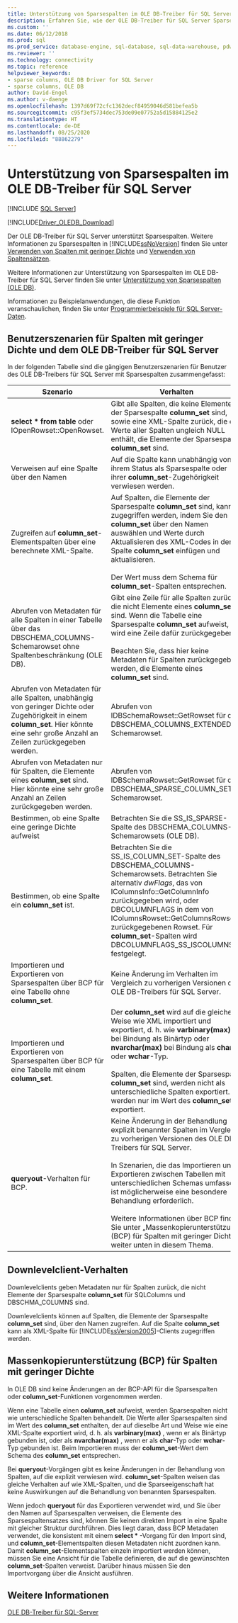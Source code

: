 ```yaml
---
title: Unterstützung von Sparsespalten im OLE DB-Treiber für SQL Server | Microsoft-Dokumentation
description: Erfahren Sie, wie der OLE DB-Treiber für SQL Server Sparsespalten unterstützt, und informieren Sie sich über Sparsespalten in SQL Server.
ms.custom: ''
ms.date: 06/12/2018
ms.prod: sql
ms.prod_service: database-engine, sql-database, sql-data-warehouse, pdw
ms.reviewer: ''
ms.technology: connectivity
ms.topic: reference
helpviewer_keywords:
- sparse columns, OLE DB Driver for SQL Server
- sparse columns, OLE DB
author: David-Engel
ms.author: v-daenge
ms.openlocfilehash: 1397d69f72cfc1362decf84959046d581befea5b
ms.sourcegitcommit: c95f3ef5734dec753de09e07752a5d15884125e2
ms.translationtype: HT
ms.contentlocale: de-DE
ms.lasthandoff: 08/25/2020
ms.locfileid: "88862279"
---
```

# <a name="sparse-columns-support-in-ole-db-driver-for-sql-server"></a>Unterstützung von Sparsespalten im OLE DB-Treiber für SQL Server
[!INCLUDE [SQL Server](../../../includes/applies-to-version/sql-asdb-asdbmi-asa-pdw.md)]

[!INCLUDE[Driver_OLEDB_Download](../../../includes/driver_oledb_download.md)]

  Der OLE DB-Treiber für SQL Server unterstützt Sparsespalten. Weitere Informationen zu Sparsespalten in [!INCLUDE[ssNoVersion](../../../includes/ssnoversion-md.md)] finden Sie unter [Verwenden von Spalten mit geringer Dichte](../../../relational-databases/tables/use-sparse-columns.md) und [Verwenden von Spaltensätzen](../../../relational-databases/tables/use-column-sets.md).  
  
 Weitere Informationen zur Unterstützung von Sparsespalten im OLE DB-Treiber für SQL Server finden Sie unter [Unterstützung von Sparsespalten &#40;OLE DB&#41;](../../oledb/ole-db/sparse-columns-support-ole-db.md).  
  
 Informationen zu Beispielanwendungen, die diese Funktion veranschaulichen, finden Sie unter [Programmierbeispiele für SQL Server-Daten](https://msftdpprodsamples.codeplex.com/).  
  
## <a name="user-scenarios-for-sparse-columns-and-ole-db-driver-for-sql-server"></a>Benutzerszenarien für Spalten mit geringer Dichte und dem OLE DB-Treiber für SQL Server  
 In der folgenden Tabelle sind die gängigen Benutzerszenarien für Benutzer des OLE DB-Treibers für SQL Server mit Sparsespalten zusammengefasst:  
  
|Szenario|Verhalten|  
|--------------|--------------|  
|**select \* from table** oder IOpenRowset::OpenRowset.|Gibt alle Spalten, die keine Elemente der Sparsespalte **column_set** sind, sowie eine XML-Spalte zurück, die die Werte aller Spalten ungleich NULL enthält, die Elemente der Sparsespalte **column_set** sind.|  
|Verweisen auf eine Spalte über den Namen|Auf die Spalte kann unabhängig von ihrem Status als Sparsespalte oder ihrer **column_set**-Zugehörigkeit verwiesen werden.|  
|Zugreifen auf **column_set**-Elementspalten über eine berechnete XML-Spalte.|Auf Spalten, die Elemente der Sparsespalte **column_set** sind, kann zugegriffen werden, indem Sie den **column_set** über den Namen auswählen und Werte durch Aktualisieren des XML-Codes in der Spalte **column_set** einfügen und aktualisieren.<br /><br /> Der Wert muss dem Schema für **column_set**-Spalten entsprechen.|  
|Abrufen von Metadaten für alle Spalten in einer Tabelle über das DBSCHEMA_COLUMNS-Schemarowset ohne Spaltenbeschränkung (OLE DB).|Gibt eine Zeile für alle Spalten zurück, die nicht Elemente eines **column_set** sind. Wenn die Tabelle eine Sparsespalte **column_set** aufweist, wird eine Zeile dafür zurückgegeben.<br /><br /> Beachten Sie, dass hier keine Metadaten für Spalten zurückgegeben werden, die Elemente eines **column_set** sind.|  
|Abrufen von Metadaten für alle Spalten, unabhängig von geringer Dichte oder Zugehörigkeit in einem **column_set**. Hier könnte eine sehr große Anzahl an Zeilen zurückgegeben werden.|Abrufen von IDBSchemaRowset::GetRowset für das DBSCHEMA_COLUMNS_EXTENDED-Schemarowset.|  
|Abrufen von Metadaten nur für Spalten, die Elemente eines **column_set** sind. Hier könnte eine sehr große Anzahl an Zeilen zurückgegeben werden.|Abrufen von IDBSchemaRowset::GetRowset für das DBSCHEMA_SPARSE_COLUMN_SET-Schemarowset.|  
|Bestimmen, ob eine Spalte eine geringe Dichte aufweist|Betrachten Sie die SS_IS_SPARSE-Spalte des DBSCHEMA_COLUMNS-Schemarowsets (OLE DB).|  
|Bestimmen, ob eine Spalte ein **column_set** ist.|Betrachten Sie die SS_IS_COLUMN_SET-Spalte des DBSCHEMA_COLUMNS-Schemarowsets. Betrachten Sie alternativ *dwFlags*, das von IColumnsInfo::GetColumnInfo zurückgegeben wird, oder DBCOLUMNFLAGS in dem von IColumnsRowset::GetColumnsRowset zurückgegebenen Rowset. Für **column_set**-Spalten wird DBCOLUMNFLAGS_SS_ISCOLUMNSET festgelegt.|  
|Importieren und Exportieren von Sparsespalten über BCP für eine Tabelle ohne **column_set**.|Keine Änderung im Verhalten im Vergleich zu vorherigen Versionen des OLE DB-Treibers für SQL Server.|  
|Importieren und Exportieren von Sparsespalten über BCP für eine Tabelle mit einem **column_set**.|Der **column_set** wird auf die gleiche Weise wie XML importiert und exportiert, d. h. wie **varbinary(max)** bei Bindung als Binärtyp oder **nvarchar(max)** bei Bindung als **char**- oder **wchar**-Typ.<br /><br /> Spalten, die Elemente der Sparsespalte **column_set** sind, werden nicht als unterschiedliche Spalten exportiert. Sie werden nur im Wert des **column_set** exportiert.|  
|**queryout**-Verhalten für BCP.|Keine Änderung in der Behandlung explizit benannter Spalten im Vergleich zu vorherigen Versionen des OLE DB-Treibers für SQL Server.<br /><br /> In Szenarien, die das Importieren und Exportieren zwischen Tabellen mit unterschiedlichen Schemas umfassen, ist möglicherweise eine besondere Behandlung erforderlich.<br /><br /> Weitere Informationen über BCP finden Sie unter „Massenkopierunterstützung (BCP) für Spalten mit geringer Dichte” weiter unten in diesem Thema.|  
  
## <a name="down-level-client-behavior"></a>Downlevelclient-Verhalten  
 Downlevelclients geben Metadaten nur für Spalten zurück, die nicht Elemente der Sparsespalte **column_set** für SQLColumns und DBSCHMA_COLUMNS sind.
  
 Downlevelclients können auf Spalten, die Elemente der Sparsespalte **column_set** sind, über den Namen zugreifen. Auf die Spalte **column_set** kann als XML-Spalte für [!INCLUDE[ssVersion2005](../../../includes/ssversion2005-md.md)]-Clients zugegriffen werden.  
  
## <a name="bulk-copy-bcp-support-for-sparse-columns"></a>Massenkopierunterstützung (BCP) für Spalten mit geringer Dichte  
 In OLE DB sind keine Änderungen an der BCP-API für die Sparsespalten oder **column_set**-Funktionen vorgenommen werden.  
  
 Wenn eine Tabelle einen **column_set** aufweist, werden Sparsespalten nicht wie unterschiedliche Spalten behandelt. Die Werte aller Sparsespalten sind im Wert des **column_set** enthalten, der auf dieselbe Art und Weise wie eine XML-Spalte exportiert wird, d. h. als **varbinary(max)** , wenn er als Binärtyp gebunden ist, oder als **nvarchar(max)** , wenn er als **char**-Typ oder **wchar**-Typ gebunden ist. Beim Importieren muss der **column_set**-Wert dem Schema des **column_set** entsprechen.  
  
 Bei **queryout**-Vorgängen gibt es keine Änderungen in der Behandlung von Spalten, auf die explizit verwiesen wird. **column_set**-Spalten weisen das gleiche Verhalten auf wie XML-Spalten, und die Sparseeigenschaft hat keine Auswirkungen auf die Behandlung von benannten Sparsespalten.  
  
 Wenn jedoch **queryout** für das Exportieren verwendet wird, und Sie über den Namen auf Sparsespalten verweisen, die Elemente des Sparsespaltensatzes sind, können Sie keinen direkten Import in eine Spalte mit gleicher Struktur durchführen. Dies liegt daran, dass BCP Metadaten verwendet, die konsistent mit einem **select \*** -Vorgang für den Import sind, und **column_set**-Elementspalten diesen Metadaten nicht zuordnen kann. Damit **column_set**-Elementspalten einzeln importiert werden können, müssen Sie eine Ansicht für die Tabelle definieren, die auf die gewünschten **column_set**-Spalten verweist. Darüber hinaus müssen Sie den Importvorgang über die Ansicht ausführen.  
  
## <a name="see-also"></a>Weitere Informationen  
 [OLE DB-Treiber für SQL-Server](../../oledb/oledb-driver-for-sql-server.md)  
  
  
